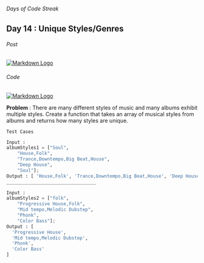 ###### Days of Code Streak 
## Day 14 : Unique Styles/Genres

###### Post
[![Markdown Logo](https://img.shields.io/badge/LinkedIn-0077B5?style=for-the-badge&logo=linkedin&logoColor=white)](https://www.linkedin.com/posts/mustbemustak_daysofcode-vitbhopalgaming-20daysofcode-activity-7022843663412019200-T8JL?utm_source=share&utm_medium=member_desktop)

###### Code
[![Markdown Logo](https://img.shields.io/badge/JavaScript-323330?style=for-the-badge&logo=javascript&logoColor=F7DF1E)](https://github.com/Mus1ak/20DaysofCode/blob/main/Days/Day%2014/Day14.js)

**Problem** : There are many different styles of music and many albums exhibit multiple styles. Create a function that takes an array of musical styles from albums and returns how many styles are unique.

```Test Cases```

```python
Input : 
albumStyles1 = ["Soul",
    "House,Folk",
    "Trance,Downtempo,Big Beat,House",
    "Deep House",
    "Soul"];
Output : [ 'House,Folk', 'Trance,Downtempo,Big Beat,House', 'Deep House' ]
_________________________________

Input : 
albumStyles2 = ["folk",
    "Progressive House,Folk",
    "Mid tempo,Melodic Dubstep",
    "Phonk",
    "Color Bass"];
Output : [
  'Progressive House',
  'Mid tempo,Melodic Dubstep',
  'Phonk',
  'Color Bass'
]
``` 


